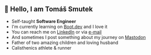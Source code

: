 ## 👋 Hello, I am Tomáš Smutek

- Self-taught **Software Engineer**
- I'm currently learning on [Boot.dev](https://www.boot.dev/) and I love it
- You can reach me on [LinkedIn](https://www.linkedin.com/in/heysmtk/) or via [e-mail](mailto:smtktom@gmail.com)
- And sometimes I post something about my journey on [Mastodon](https://fosstodon.org/@heysmtk)
- Father of two amazing children and loving husband
- Calisthenics athlete & runner
